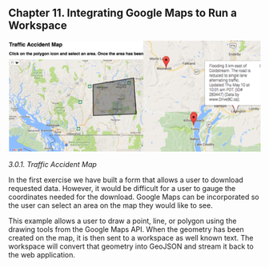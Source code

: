 Chapter 11. Integrating Google Maps to Run a Workspace
-----------------------------------------------------

![](./Images/3.0.1.Traffic.png)

*3.0.1. Traffic Accident Map*

In the first exercise we have built a form that allows a user to
download requested data. However, it would be difficult for a user to
gauge the coordinates needed for the download. Google Maps can be
incorporated so the user can select an area on the map they would like
to see.

This example allows a user to draw a point, line, or polygon using the
drawing tools from the Google Maps API. When the geometry has been
created on the map, it is then sent to a workspace as well known text.
The workspace will convert that geometry into GeoJSON and stream it back
to the web application.
